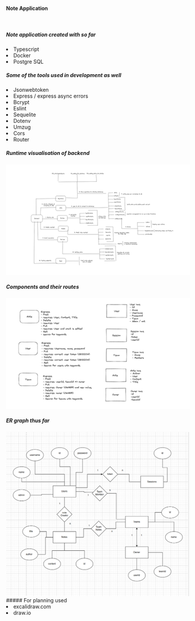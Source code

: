 <h4>Note Application </h4>
<br>
<h5> Note application created with so far</h5>
<li>Typescript
<li>Docker
<li>Postgre SQL

<h5> Some of the tools used in development as well</h5>
<li> Jsonwebtoken
<li> Express / express async errors
<li> Bcrypt
<li> Eslint
<li> Sequelite
<li> Dotenv
<li> Umzug
<li> Cors
<li> Router
<br>

<h5> Runtime visualisation of backend </h5>
<img src= "/images/Screenshot from 2023-03-23 12-14-22.png">
<h5> Components and their routes</h5>
<img src = "images/Screenshot from 2023-03-23 12-27-08.png">
<h5> ER graph thus far</h5>
<img src="images/Screenshot from 2023-03-24 09-06-46.png">
##### For planning used 
<li> excalidraw.com
<li> draw.io